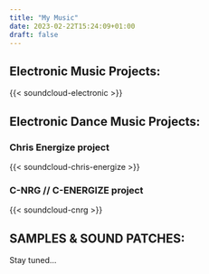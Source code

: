 ```yaml
---
title: "My Music"
date: 2023-02-22T15:24:09+01:00
draft: false
---
```


## Electronic Music Projects:

{{< soundcloud-electronic >}}

## Electronic Dance Music Projects: 

### Chris Energize project

{{< soundcloud-chris-energize >}}

### C-NRG // C-ENERGIZE project


{{< soundcloud-cnrg >}}

## SAMPLES & SOUND PATCHES:

Stay tuned...
